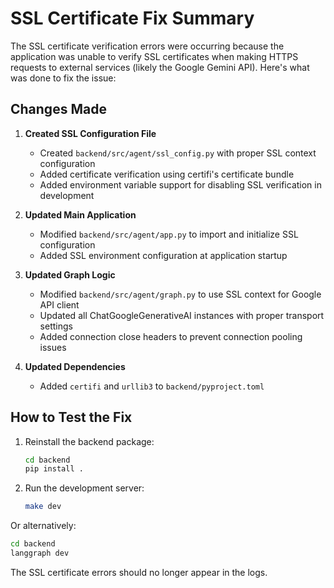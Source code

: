 # SSL Certificate Fix Summary

The SSL certificate verification errors were occurring because the application was unable to verify SSL certificates when making HTTPS requests to external services (likely the Google Gemini API). Here's what was done to fix the issue:

## Changes Made

1. **Created SSL Configuration File**
   - Created `backend/src/agent/ssl_config.py` with proper SSL context configuration
   - Added certificate verification using certifi's certificate bundle
   - Added environment variable support for disabling SSL verification in development

2. **Updated Main Application**
   - Modified `backend/src/agent/app.py` to import and initialize SSL configuration
   - Added SSL environment configuration at application startup

3. **Updated Graph Logic**
   - Modified `backend/src/agent/graph.py` to use SSL context for Google API client
   - Updated all ChatGoogleGenerativeAI instances with proper transport settings
   - Added connection close headers to prevent connection pooling issues

4. **Updated Dependencies**
   - Added `certifi` and `urllib3` to `backend/pyproject.toml`

## How to Test the Fix

1. Reinstall the backend package:
   ```bash
   cd backend
   pip install .
   ```

2. Run the development server:
   ```bash
   make dev
   ```

Or alternatively:
   ```bash
   cd backend
   langgraph dev
   ```

The SSL certificate errors should no longer appear in the logs.